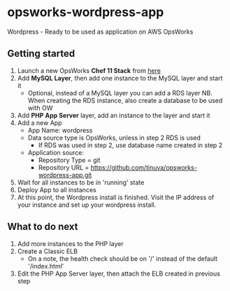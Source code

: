 # opsworks-wordpress-app
Wordpress - Ready to be used as application on AWS OpsWorks

## Getting started

1. Launch a new OpsWorks **Chef 11 Stack** from [here](https://console.aws.amazon.com/opsworks/home?owc=true)
2. Add **MySQL Layer**, then add one instance to the MySQL layer and start it
    * Optional, instead of a MySQL layer you can add a RDS layer
      NB. When creating the RDS instance, also create a database to be used with OW
3. Add **PHP App Server** layer, add an instance to the layer and start it
4. Add a new App
    * App Name: wordpress
    * Data source type is OpsWorks, unless in step 2 RDS is used
      * If RDS was used in step 2, use database name created in step 2
    * Application source:
        * Repository Type = git
        * Repository URL = https://github.com/tinuva/opsworks-wordpress-app.git
5. Wait for all instances to be in 'running' state
6. Deploy App to all instances
7. At this point, the Wordpress install is finished. Visit the IP address of your instance and set up your wordpress install.

## What to do next

1. Add more instances to the PHP layer
2. Create a Classic ELB
    * On a note, the health check should be on '/' instead of the default '/index.html'
3. Edit the PHP App Server layer, then attach the ELB created in previous step
